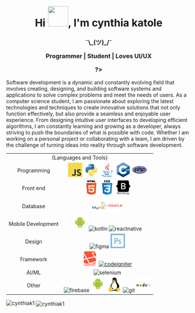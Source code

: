 


<h1 align="center">Hi <img src="https://raw.githubusercontent.com/NoobMahbub/NoobMahbub/main/Wave.gif" height="55px" width="55px">, I'm cynthia katole </h1>
<h3 align="center">¯\_(ツ)_/¯

Programmer | Student | Loves UI/UX

?></h3>

Software development is a dynamic and constantly evolving field that involves creating, designing, and building software systems and applications to solve complex problems and meet the needs of users. As a computer science student, I am passionate about exploring the latest technologies and techniques to create innovative solutions that not only function effectively, but also provide a seamless and enjoyable user experience. From designing intuitive user interfaces to developing efficient algorithms, I am constantly learning and growing as a developer, always striving to push the boundaries of what is possible with code. Whether I am working on a personal project or collaborating with a team, I am driven by the challenge of turning ideas into reality through software development.

<table align="center">
<tbody>
  <tr><td colspan="2" align="center">{Languages and Tools}</td></tr>
<tr>
<td style="text-align:center">Programming</td>
<td style="text-align:center">
<img src="https://raw.githubusercontent.com/devicons/devicon/master/icons/javascript/javascript-original.svg" alt="javascript" width="40" height="40"/>
<img src="https://raw.githubusercontent.com/devicons/devicon/master/icons/python/python-original.svg" alt="python" width="40" height="40"/>
<img src="https://raw.githubusercontent.com/devicons/devicon/master/icons/java/java-original.svg" alt="java" width="40" height="40"/>
<img src="https://raw.githubusercontent.com/devicons/devicon/master/icons/cplusplus/cplusplus-original.svg" alt="cplusplus" width="40" height="40"/>
<img src="https://raw.githubusercontent.com/devicons/devicon/master/icons/php/php-original.svg" alt="php" width="40" height="40"/></td>
</tr>

<tr>
<td style="text-align:center">Front end</td>
<td style="text-align:center">
<img src="https://raw.githubusercontent.com/devicons/devicon/master/icons/html5/html5-original-wordmark.svg" alt="html5" width="40" height="40"/>
<img src="https://raw.githubusercontent.com/devicons/devicon/master/icons/css3/css3-original-wordmark.svg" alt="css3" width="40" height="40"/>
<img src="https://raw.githubusercontent.com/devicons/devicon/master/icons/bootstrap/bootstrap-plain-wordmark.svg" alt="bootstrap" width="40" height="40"/> </a></td>
</tr>

<tr>
<td style="text-align:center">Database</td>
<td style="text-align:center">
<img src="https://raw.githubusercontent.com/devicons/devicon/master/icons/mysql/mysql-original-wordmark.svg" alt="mysql" width="40" height="40"/>
<img src="https://raw.githubusercontent.com/devicons/devicon/master/icons/oracle/oracle-original.svg" alt="oracle" width="40" height="40"/></td>
</tr>

<tr>
<td style="text-align:center">Mobile Development</td>
<td style="text-align:center">
<img src="https://raw.githubusercontent.com/devicons/devicon/master/icons/android/android-original-wordmark.svg" alt="android" width="40" height="40"/>
<img src="https://www.vectorlogo.zone/logos/kotlinlang/kotlinlang-icon.svg" alt="kotlin" width="40" height="40"/> </a>
<img src="https://reactnative.dev/img/header_logo.svg" alt="reactnative" width="40" height="40"/></td>
</tr>

<tr>
<td style="text-align:center">Design</td>
<td style="text-align:center">
<img src="https://www.vectorlogo.zone/logos/figma/figma-icon.svg" alt="figma" width="40" height="40"/>
<img src="https://raw.githubusercontent.com/devicons/devicon/master/icons/photoshop/photoshop-line.svg" alt="photoshop" width="40" height="40"/></td>
</tr>

<tr>
<td style="text-align:center">Framework</td>
<td style="text-align:center">
<img src="https://raw.githubusercontent.com/devicons/devicon/master/icons/laravel/laravel-plain-wordmark.svg" alt="laravel" width="40" height="40"/>
<a href="https://codeigniter.com" target="_blank" rel="noreferrer"> <img src="https://cdn.worldvectorlogo.com/logos/codeigniter.svg" alt="codeigniter" width="40" height="40"/></td>
</tr>

<tr>
<td style="text-align:center">AI/ML</td>
<td style="text-align:center">
<img src="https://raw.githubusercontent.com/detain/svg-logos/780f25886640cef088af994181646db2f6b1a3f8/svg/selenium-logo.svg" alt="selenium" width="40" height="40"/></td>
</tr>

<tr>
<td style="text-align:center">Other</td>
<td style="text-align:center">
<img src="https://www.vectorlogo.zone/logos/firebase/firebase-icon.svg" alt="firebase" width="40" height="40"/>
<img src="https://raw.githubusercontent.com/devicons/devicon/master/icons/android/android-original-wordmark.svg" alt="android" width="40" height="40"/>
<img src="https://raw.githubusercontent.com/devicons/devicon/master/icons/linux/linux-original.svg" alt="linux" width="40" height="40"/>
<img src="https://www.vectorlogo.zone/logos/git-scm/git-scm-icon.svg" alt="git" width="40" height="40"/>
<img src="https://raw.githubusercontent.com/devicons/devicon/master/icons/nodejs/nodejs-original-wordmark.svg" alt="nodejs" width="40" height="40"/></td>
</tr>


</tbody>
</table>

<p><img align="left" src="https://github-readme-stats.vercel.app/api/top-langs?username=cynthiak1&show_icons=true&locale=en&layout=compact" alt="cynthiak1" /></p>

<p>&nbsp;<img align="center" src="https://github-readme-stats.vercel.app/api?username=cynthiak1&show_icons=true&locale=en" alt="cynthiak1" /></p>
